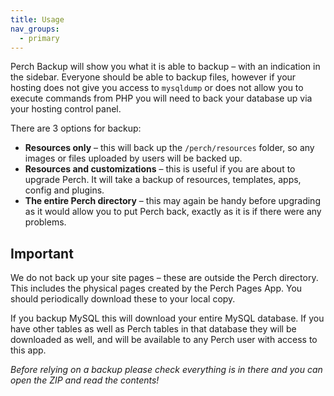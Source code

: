 ```yaml
---
title: Usage
nav_groups:
  - primary
---
```


Perch Backup will show you what it is able to backup – with an indication in the sidebar. Everyone should be able to backup files, however if your hosting does not give you access to `mysqldump` or does not allow you to execute commands from PHP you will need to back your database up via your hosting control panel.

There are 3 options for backup:

- **Resources only** – this will back up the `/perch/resources` folder, so any images or files uploaded by users will be backed up.
- **Resources and customizations** – this is useful if you are about to upgrade Perch. It will take a backup of resources, templates, apps, config and plugins.
- **The entire Perch directory** – this may again be handy before upgrading as it would allow you to put Perch back, exactly as it is if there were any problems.

## Important

We do not back up your site pages – these are outside the Perch directory. This includes the physical pages created by the Perch Pages App. You should periodically download these to your local copy.

If you backup MySQL this will download your entire MySQL database. If you have other tables as well as Perch tables in that database they will be downloaded as well, and will be available to any Perch user with access to this app.

_Before relying on a backup please check everything is in there and you can open the ZIP and read the contents!_
